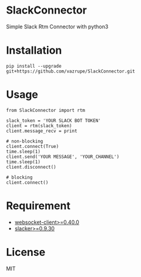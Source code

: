 # SlackConnector
Simple Slack Rtm Connector with python3

# Installation

    pip install --upgrade git+https://github.com/vazrupe/SlackConnector.git

# Usage

```
from SlackConnector import rtm

slack_token = 'YOUR SLACK BOT TOKEN'
client = rtm(slack_token)
client.message_recv = print

# non-blocking
client.connect(True)
time.sleep(1)
client.send('YOUR MESSAGE', 'YOUR_CHANNEL')
time.sleep(1)
client.disconnect()

# blocking
client.connect()
```


# Requirement

* [websocket-client>=0.40.0](https://pypi.python.org/pypi/websocket-client/)
* [slacker>=0.9.30](https://pypi.python.org/pypi/slacker/)

# License
MIT
